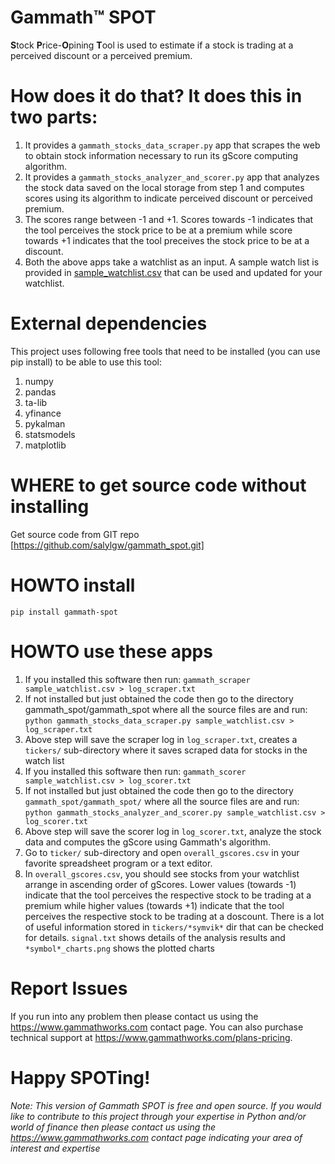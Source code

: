 # Gammath™ SPOT
**S**tock **P**rice-**O**pining **T**ool is used to estimate if a stock is trading at a perceived discount or a perceived premium.

# How does it do that? It does this in two parts:
1. It provides a `gammath_stocks_data_scraper.py` app that scrapes the web to obtain stock information necessary to run its gScore computing algorithm.
2. It provides a `gammath_stocks_analyzer_and_scorer.py` app that analyzes the stock data saved on the local storage from step 1 and computes scores using its algorithm to indicate perceived discount or perceived premium.
3. The scores range between -1 and +1. Scores towards -1 indicates that the tool perceives the stock price to be at a premium while score towards +1 indicates that the tool preceives the stock price to be at a discount.
4. Both the above apps take a watchlist as an input. A sample watch list is provided in [sample_watchlist.csv](https://github.com/salylgw/gammath_spot/blob/main/gammath_spot/sample_watchlist.csv) that can be used and updated for your watchlist.

# External dependencies
This project uses following free tools that need to be installed (you can use pip install) to be able to use this tool:

1. numpy
1. pandas
1. ta-lib
1. yfinance
1. pykalman
1. statsmodels
1. matplotlib


# WHERE to get source code without installing
Get source code from GIT repo [https://github.com/salylgw/gammath_spot.git]

# HOWTO install
`pip install gammath-spot`


# HOWTO use these apps
1. If you installed this software then run: `gammath_scraper sample_watchlist.csv > log_scraper.txt`
1. If not installed but just obtained the code then go to the directory gammath_spot/gammath_spot where all the source files are and run: `python gammath_stocks_data_scraper.py sample_watchlist.csv > log_scraper.txt`
1. Above step will save the scraper log in `log_scraper.txt`, creates a `tickers/` sub-directory where it saves scraped data for stocks in the watch list
1. If you installed this software then run: `gammath_scorer sample_watchlist.csv > log_scorer.txt`
1. If not installed but just obtained the code then go to the directory `gammath_spot/gammath_spot/` where all the source files are and run: `python gammath_stocks_analyzer_and_scorer.py sample_watchlist.csv > log_scorer.txt`
1. Above step will save the scorer log in `log_scorer.txt`, analyze the stock data and computes the gScore using Gammath's algorithm.
1. Go to `ticker/` sub-directory and open `overall_gscores.csv` in your favorite spreadsheet program or a text editor.
1. In `overall_gscores.csv`, you should see stocks from your watchlist arrange in ascending order of gScores. Lower values (towards -1) indicate that the tool perceives the respective stock to be trading at a premium while higher values (towards +1) indicate that the tool perceives the respective stock to be trading at a doscount. There is a lot of useful information stored in `tickers/*symvik*` dir that can be checked for details. `signal.txt` shows details of the analysis results and `*symbol*_charts.png` shows the plotted charts
 
# Report Issues
If you run into any problem then please contact us using the <https://www.gammathworks.com> contact page. You can also purchase technical support at <https://www.gammathworks.com/plans-pricing>.


# Happy SPOTing!
*Note: This version of Gammath SPOT is free and open source. If you would like to contribute to this project through your expertise in Python and/or world of finance then please contact us using the <https://www.gammathworks.com> contact page indicating your area of interest and expertise</u><u></u>*
